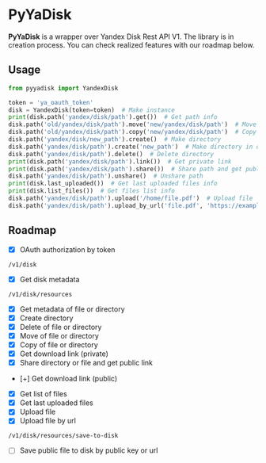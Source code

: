 # PyYaDisk
**PyYaDisk** is a wrapper over Yandex Disk Rest API V1. 
The library is in creation process. You can check realized features with our roadmap below. 

## Usage
```python
from pyyadisk import YandexDisk

token = 'ya_oauth_token'
disk = YandexDisk(token=token)  # Make instance
print(disk.path('yandex/disk/path').get())  # Get path info
disk.path('old/yandex/disk/path').move('new/yandex/disk/path')  # Move by path
disk.path('old/yandex/disk/path').copy('new/yandex/disk/path')  # Copy by path
disk.path('yandex/disk/new_path').create()  # Make directory
disk.path('yandex/disk/path').create('new_path')  # Make directory in directory
disk.path('yandex/disk/path').delete()  # Delete directory
print(disk.path('yandex/disk/path').link())  # Get private link
print(disk.path('yandex/disk/path').share())  # Share path and get public link
disk.path('yandex/disk/path').unshare()  # Unshare path
print(disk.last_uploaded())  # Get last uploaded files info
print(disk.list_files())  # Get files list info
disk.path('yandex/disk/path').upload('/home/file.pdf')  # Upload file
disk.path('yandex/disk/path').upload_by_url('file.pdf', 'https://example.com/file.pdf')  # Upload file by url
```

## Roadmap
- [x] OAuth authorization by token

`/v1/disk`
- [x] Get disk metadata

`/v1/disk/resources`
- [x] Get metadata of file or directory
- [x] Create directory
- [x] Delete of file or directory
- [x] Move of file or directory
- [x] Copy of file or directory
- [x] Get download link (private)
- [x] Share directory or file and get public link
- [+] Get download link (public)
- [x] Get list of files
- [x] Get last uploaded files
- [x] Upload file
- [x] Upload file by url

`/v1/disk/resources/save-to-disk`
- [ ] Save public file to disk by public key or url